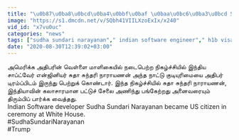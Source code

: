 ```yaml
---
title: "\u0b87\u0ba8\u0bcd\u0ba4\u0bbf\u0baf \u0baa\u0bc6\u0ba3\u0bcd Sudha Sundari Narayanan-\u0b90 \u0baa\u0bc6\u0bb0\u0bc1\u0bae\u0bc8\u0baa\u0bcd\u0baa\u0b9f\u0bc1\u0ba4\u0bcd\u0ba4\u0bbf\u0baf Trump Oneindia Tamil"
image: "https://s1.dmcdn.net/v/SQbh41VIILXzoExIx/x240"
vid_id: "x7vu0uc"
categories: "news"
tags: ["sudha sundari narayanan"," indian software engineer"," h1b visa"]
date: "2020-08-30T12:39:02+03:00"
---
```

அமெரிக்க அதிபரின் வெள்ளை மாளிகையில் நடைபெற்ற நிகழ்ச்சியில் இந்திய சாப்ட்வேர் என்ஜினியர் சுதா சுந்தரி நாராயணன் அந்த நாட்டு குடியுரிமையை அதிபர் டிரம்ப்பிடம் இருந்து பெற்றுக் கொண்டார். இந்த நிகழ்ச்சியில் சுதா சுந்தரி நாராயணன், இந்தியாவின் கலாசாரமான பட்டுச் சேலை அணிந்து பங்கேற்றது அனைவரையும் திரும்பிப் பார்க்க வைத்தது.  <br>Indian Software developer Sudha Sundari Narayanan became US citizen in ceremony at White House.  <br>#SudhaSundariNarayanan  <br>#Trump  <br>
